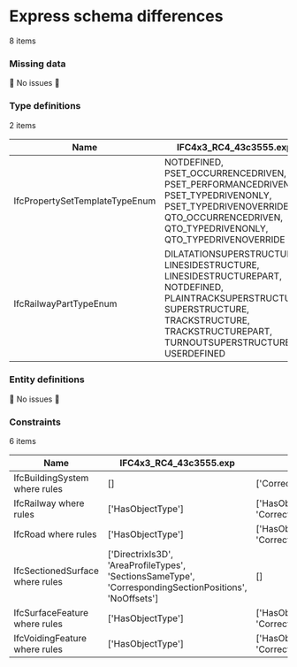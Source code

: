 # Express schema differences

8 items


### Missing data

:tada: No issues :tada:


### Type definitions

2 items

| Name                           | IFC4x3_RC4_43c3555.exp                                                                                                                                                                           | IFC.exp                                                                                                                                                                                         |
|--------------------------------|--------------------------------------------------------------------------------------------------------------------------------------------------------------------------------------------------|-------------------------------------------------------------------------------------------------------------------------------------------------------------------------------------------------|
| IfcPropertySetTemplateTypeEnum | NOTDEFINED, PSET_OCCURRENCEDRIVEN, PSET_PERFORMANCEDRIVEN, PSET_TYPEDRIVENONLY, PSET_TYPEDRIVENOVERRIDE, QTO_OCCURRENCEDRIVEN, QTO_TYPEDRIVENONLY, QTO_TYPEDRIVENOVERRIDE                        | NOTDEFINED, PSET_OCCURRENCEDRIVEN, PSET_PERFORMANCEDRIVEN, PSET_TYPEDRIVENONLY, PSET_TYPEDRIVENOVERRIDE                                                                                         |
| IfcRailwayPartTypeEnum         | DILATATIONSUPERSTRUCTURE, LINESIDESTRUCTURE, LINESIDESTRUCTUREPART, NOTDEFINED, PLAINTRACKSUPERSTRUCTURE, SUPERSTRUCTURE, TRACKSTRUCTURE, TRACKSTRUCTUREPART, TURNOUTSUPERSTRUCTURE, USERDEFINED | DILATATIONSUPERSTRUCTURE, LINESIDESTRUCTURE, LINESIDESTRUCTUREPART, NOTDEFINED, PLAINTRACKSUPESTRUCTURE, SUPERSTRUCTURE, TRACKSTRUCTURE, TRACKSTRUCTUREPART, TURNOUTSUPERSTRUCTURE, USERDEFINED |

### Entity definitions

:tada: No issues :tada:


### Constraints

6 items

| Name                            | IFC4x3_RC4_43c3555.exp                                                                                  | IFC.exp                                    |
|---------------------------------|---------------------------------------------------------------------------------------------------------|--------------------------------------------|
| IfcBuildingSystem where rules   | []                                                                                                      | ['CorrectPredefinedType']                  |
| IfcRailway where rules          | ['HasObjectType']                                                                                       | ['HasObjectType', 'CorrectPredefinedType'] |
| IfcRoad where rules             | ['HasObjectType']                                                                                       | ['HasObjectType', 'CorrectPredefinedType'] |
| IfcSectionedSurface where rules | ['DirectrixIs3D', 'AreaProfileTypes', 'SectionsSameType', 'CorrespondingSectionPositions', 'NoOffsets'] | []                                         |
| IfcSurfaceFeature where rules   | ['HasObjectType']                                                                                       | ['HasObjectType', 'CorrectPredefinedType'] |
| IfcVoidingFeature where rules   | ['HasObjectType']                                                                                       | ['HasObjectType', 'CorrectPredefinedType'] |
